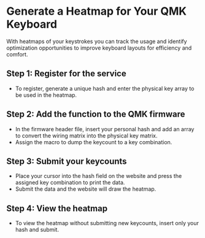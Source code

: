 # Generate a Heatmap for Your QMK Keyboard

With heatmaps of your keystrokes you can track the usage and identify optimization opportunities to improve keyboard layouts for efficiency and comfort.

## Step 1: Register for the service

 * To register, generate a unique hash and enter the physical key array to be used in the heatmap.

## Step 2: Add the function to the QMK firmware

 * In the firmware header file, insert your personal hash and add an array to convert the wiring matrix into the physical key matrix.
 * Assign the macro to dump the keycount to a key combination.

## Step 3: Submit your keycounts

 * Place your cursor into the hash field on the website and press the assigned key combination to print the data.
 * Submit the data and the website will draw the heatmap.

## Step 4: View the heatmap

 * To view the heatmap without submitting new keycounts, insert only your hash and submit.
